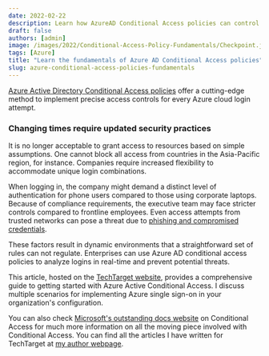 ```yaml
---
date: 2022-02-22
description: Learn how AzureAD Conditional Access policies can control multi-factor authentication SSO attempts to the Azure cloud.
draft: false
authors: [admin]
image: /images/2022/Conditional-Access-Policy-Fundamentals/Checkpoint.jpg
tags: [Azure]
title: "Learn the fundamentals of Azure AD Conditional Access policies"
slug: azure-conditional-access-policies-fundamentals
---
```


[Azure Active Directory Conditional Access policies](https://docs.microsoft.com/en-us/azure/active-directory/conditional-access/concept-conditional-access-policy-common/?WT.mc_id=CDM-MVP-5004073) offer a cutting-edge method to implement precise access controls for every Azure cloud login attempt.

### Changing times require updated security practices

It is no longer acceptable to grant access to resources based on simple assumptions. One cannot block all access from countries in the Asia-Pacific region, for instance. Companies require increased flexibility to accommodate unique login combinations.

When logging in, the company might demand a distinct level of authentication for phone users compared to those using corporate laptops. Because of compliance requirements, the executive team may face stricter controls compared to frontline employees. Even access attempts from trusted networks can pose a threat due to [phishing and compromised credentials](https://www.techtarget.com/searchsecurity/tip/Nine-email-security-features-to-help-prevent-phishing-attacks).

These factors result in dynamic environments that a straightforward set of rules can not regulate. Enterprises can use Azure AD conditional access policies to analyze logins in real-time and prevent potential threats.

This article, hosted on the [TechTarget website](https://www.techtarget.com/searchwindowsserver/tutorial/Build-your-knowledge-of-Azure-AD-conditional-access-policies), provides a comprehensive guide to getting started with Azure Active Conditional Access. I discuss multiple scenarios for implementing Azure single sign-on in your organization's configuration.

You can also check [Microsoft's outstanding docs website](https://docs.microsoft.com/en-us/azure/active-directory/conditional-access/overview/?WT.mc_id=CDM-MVP-5004073) on Conditional Access for much more information on all the moving piece involved with Conditional Access. You can find all the articles I have written for TechTarget at [my author webpage](https://www.techtarget.com/contributor/Mike-Kanakos).
